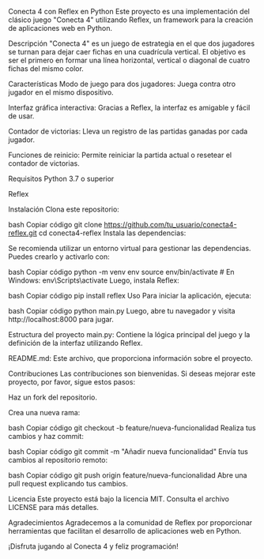 Conecta 4 con Reflex en Python
Este proyecto es una implementación del clásico juego "Conecta 4" utilizando Reflex, un framework para la creación de aplicaciones web en Python.

Descripción
"Conecta 4" es un juego de estrategia en el que dos jugadores se turnan para dejar caer fichas en una cuadrícula vertical. El objetivo es ser el primero en formar una línea horizontal, vertical o diagonal de cuatro fichas del mismo color.

Características
Modo de juego para dos jugadores: Juega contra otro jugador en el mismo dispositivo.

Interfaz gráfica interactiva: Gracias a Reflex, la interfaz es amigable y fácil de usar.

Contador de victorias: Lleva un registro de las partidas ganadas por cada jugador.

Funciones de reinicio: Permite reiniciar la partida actual o resetear el contador de victorias.

Requisitos
Python 3.7 o superior

Reflex

Instalación
Clona este repositorio:

bash
Copiar código
git clone https://github.com/tu_usuario/conecta4-reflex.git
cd conecta4-reflex
Instala las dependencias:

Se recomienda utilizar un entorno virtual para gestionar las dependencias. Puedes crearlo y activarlo con:

bash
Copiar código
python -m venv env
source env/bin/activate  # En Windows: env\Scripts\activate
Luego, instala Reflex:

bash
Copiar código
pip install reflex
Uso
Para iniciar la aplicación, ejecuta:

bash
Copiar código
python main.py
Luego, abre tu navegador y visita http://localhost:8000 para jugar.

Estructura del proyecto
main.py: Contiene la lógica principal del juego y la definición de la interfaz utilizando Reflex.

README.md: Este archivo, que proporciona información sobre el proyecto.

Contribuciones
Las contribuciones son bienvenidas. Si deseas mejorar este proyecto, por favor, sigue estos pasos:

Haz un fork del repositorio.

Crea una nueva rama:

bash
Copiar código
git checkout -b feature/nueva-funcionalidad
Realiza tus cambios y haz commit:

bash
Copiar código
git commit -m "Añadir nueva funcionalidad"
Envía tus cambios al repositorio remoto:

bash
Copiar código
git push origin feature/nueva-funcionalidad
Abre una pull request explicando tus cambios.

Licencia
Este proyecto está bajo la licencia MIT. Consulta el archivo LICENSE para más detalles.

Agradecimientos
Agradecemos a la comunidad de Reflex por proporcionar herramientas que facilitan el desarrollo de aplicaciones web en Python.

¡Disfruta jugando al Conecta 4 y feliz programación!
